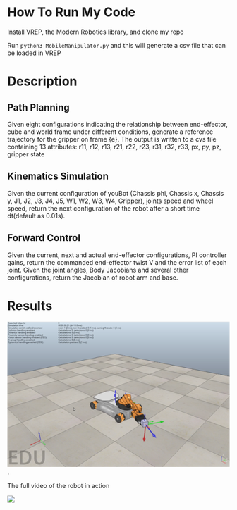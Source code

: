 # How To Run My Code 
Install VREP, the Modern Robotics library, and clone my repo

Run ```python3 MobileManipulator.py``` and this will generate a csv file that can be loaded in VREP

# Description

## Path Planning
Given eight configurations indicating the relationship between end-effector, cube and world frame under different conditions, generate a reference trajectory for the gripper on frame {e}. The output is written to a cvs file containing 13 attributes: r11, r12, r13, r21, r22, r23, r31, r32, r33, px, py, pz, gripper state

## Kinematics Simulation
Given the current configuration of youBot (Chassis phi, Chassis x, Chassis y, J1, J2, J3, J4, J5, W1, W2, W3, W4, Gripper), joints speed and wheel speed, return the next configuration of the robot after a short time dt(default as 0.01s).

## Forward Control
Given the current, next and actual end-effector configurations, PI controller gains, return the commanded end-effector twist V and the error list of each joint. Given the joint angles, Body Jacobians and several other configurations, return the Jacobian of robot arm and base.


# Results
![Robot in Action]( https://github.com/PeterJochem/Mobile_Manipulator/blob/jointLimits/Kuka_In_Action.png ).


The full video of the robot in action 

[![](http://img.youtube.com/vi/oar5Ui4zqd0/0.jpg)](http://www.youtube.com/watch?v=oar5Ui4zqd0 "Mobile Manipulator")

